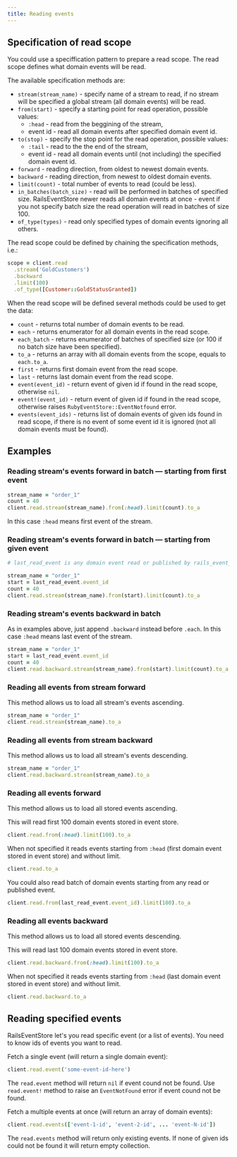 ```yaml
---
title: Reading events
---
```


## Specification of read scope

You could use a speciffication pattern to prepare a read scope.
The read scope defines what domain events will be read.

The available specification methods are:

* `stream(stream_name)` - specify name of a stream to read,
   if no stream will be specified a global stream (all domain events)
   will be read.
* `from(start)` - specify a starting point for read operation, possible values:
    * `:head`  - read from the beggining of the stream,
    * event id - read all domain events after specified domain event id.
* `to(stop)` - specify the stop point for the read operation, possible values:
    * `:tail` - read to the the end of the stream,
    * event id - read all domain events until (not including) the specified domain event id.
* `forward`  - reading direction, from oldest to newest domain events.
* `backward` - reading direction, from newest to oldest  domain events.
* `limit(count)` - total number of events to read (could be less).
* `in_batches(batch_size)` - read will be performed in batches of specified size.
   RailsEventStore newer reads all domain events at once - event if you not specify
   batch size the read operation will read in batches of size 100.
* `of_type(types)` - read only specified types of domain events ignoring all others.

The read scope could be defined by chaining the specification methods, i.e.:

```ruby
scope = client.read
  .stream('GoldCustomers')
  .backward
  .limit(100)
  .of_type([Customer::GoldStatusGranted])
```

When the read scope will be defined several methods could be used to get the data:

* `count` - returns total number of domain events to be read.
* `each` - returns enumerator for all domain events in the read scope.
* `each_batch` - returns enumerator of batches of specified size (or 100 if no
   batch size have been specified).
* `to_a` - returns an array with all domain events from the scope, equals to `each.to_a`.
* `first` - returns first domain event from the read scope.
* `last` - returns last domain event from the read scope.
* `event(event_id)` - return event of given id if found in the read scope, otherwise `nil`.
* `event!(event_id)` - return event of given id if found in the read scope,
  otherwise raises `RubyEventStore::EventNotfound` error.
* `events(event_ids)` - returns list of domain events of given ids found in read scope,
  if there is no event of some event id it is ignored (not all domain events must be found).

## Examples

### Reading stream's events forward in batch — starting from first event

```ruby
stream_name = "order_1"
count = 40
client.read.stream(stream_name).from(:head).limit(count).to_a
```

In this case `:head` means first event of the stream.

### Reading stream's events forward in batch — starting from given event

```ruby
# last_read_event is any domain event read or published by rails_event_store

stream_name = "order_1"
start = last_read_event.event_id
count = 40
client.read.stream(stream_name).from(start).limit(count).to_a
```

### Reading stream's events backward in batch

As in examples above, just append `.backward` instead before `.each`.
In this case `:head` means last event of the stream.

```ruby
stream_name = "order_1"
start = last_read_event.event_id
count = 40
client.read.backward.stream(stream_name).from(start).limit(count).to_a
```

### Reading all events from stream forward

This method allows us to load all stream's events ascending.

```ruby
stream_name = "order_1"
client.read.stream(stream_name).to_a
```

### Reading all events from stream backward

This method allows us to load all stream's events descending.

```ruby
stream_name = "order_1"
client.read.backward.stream(stream_name).to_a
```

### Reading all events forward

This method allows us to load all stored events ascending.

This will read first 100 domain events stored in event store.

```ruby
client.read.from(:head).limit(100).to_a
```

When not specified it reads events starting from `:head` (first domain event
stored in event store) and without limit.

```ruby
client.read.to_a
```

You could also read batch of domain events starting from any read or published event.

```ruby
client.read.from(last_read_event.event_id).limit(100).to_a
```

### Reading all events backward

This method allows us to load all stored events descending.

This will read last 100 domain events stored in event store.

```ruby
client.read.backward.from(:head).limit(100).to_a
```

When not specified it reads events starting from `:head` (last domain event
stored in event store) and without limit.

```ruby
client.read.backward.to_a
```


## Reading specified events

RailsEventStore let's you read specific event (or a list of events).
You need to know ids of events you want to read.

Fetch a single event (will return a single domain event):

```ruby
client.read.event('some-event-id-here')
```

The `read.event` method will return `nil` if event cound not be found.
Use `read.event!` method to raise an `EventNotFound` error if event cound not be found.


Fetch a multiple events at once (will return an array of domain events):

```ruby
client.read.events(['event-1-id', 'event-2-id', ... 'event-N-id'])
```

The `read.events` method will return only existing events. If none of given ids
could not be found it will return empty collection.
